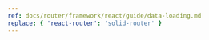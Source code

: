```yaml
---
ref: docs/router/framework/react/guide/data-loading.md
replace: { 'react-router': 'solid-router' }
---
```

